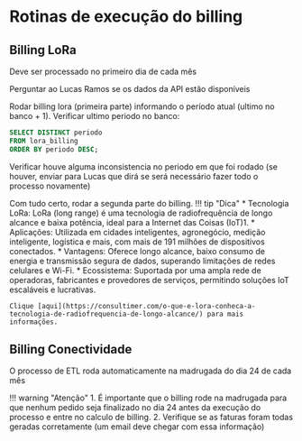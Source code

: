 # Rotinas de execução do billing

## Billing LoRa
Deve ser processado no primeiro dia de cada mês

Perguntar ao Lucas Ramos se os dados da API estão disponíveis

Rodar billing lora (primeira parte) informando o período atual (ultimo no banco + 1). Verificar ultimo periodo no banco:
~~~sql
SELECT DISTINCT periodo
FROM lora_billing
ORDER BY periodo DESC;
~~~
Verificar houve alguma inconsistencia no periodo em que foi rodado (se houver, enviar para Lucas que dirá se será necessário fazer todo o processo novamente)

Com tudo certo, rodar a segunda parte do billing.
!!! tip "Dica"
    * Tecnologia LoRa: LoRa (long range) é uma tecnologia de radiofrequência de longo alcance e baixa potência, ideal para a Internet das Coisas (IoT)1.
    * Aplicações: Utilizada em cidades inteligentes, agronegócio, medição inteligente, logística e mais, com mais de 191 milhões de dispositivos conectados.
    * Vantagens: Oferece longo alcance, baixo consumo de energia e transmissão segura de dados, superando limitações de redes celulares e Wi-Fi.
    * Ecossistema: Suportada por uma ampla rede de operadoras, fabricantes e provedores de serviços, permitindo soluções IoT escaláveis e lucrativas.

    Clique [aqui](https://consultimer.com/o-que-e-lora-conheca-a-tecnologia-de-radiofrequencia-de-longo-alcance/) para mais informações.

## Billing Conectividade
O processo de ETL roda automaticamente na madrugada do dia 24 de cada mês

!!! warning "Atenção"
    1. É importante que o billing rode na madrugada para que nenhum pedido seja finalizado no dia 24 antes da execução do processo e entre no calculo de billing. 
    2. Verifique se as faturas foram todas geradas corretamente (um email deve chegar com essa informação)

